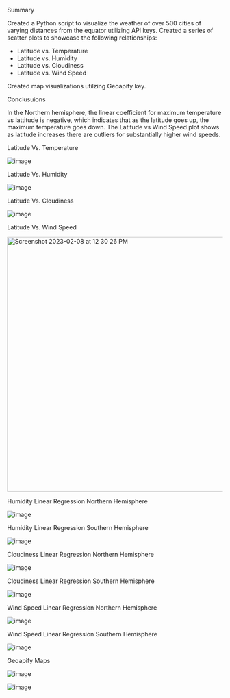 Summary

Created a Python script to visualize the weather of over 500 cities of varying distances from the equator utilizing API keys. Created a series of scatter plots to showcase the following relationships:
 - Latitude vs. Temperature
 - Latitude vs. Humidity
 - Latitude vs. Cloudiness
 - Latitude vs. Wind Speed

Created map visualizations utilzing Geoapify key.

Conclusuions

In the Northern hemisphere, the linear coefficient for maximum temperature vs lattitude is negative, which indicates that as the latitude goes up, the maximum temperature goes down. The Latitude vs Wind Speed plot shows as latitude increases there are outliers for substantially higher wind speeds.


Latitude Vs. Temperature 

![image](https://user-images.githubusercontent.com/119978382/217615119-f6d8907f-0b0d-42c6-ac7d-c162972e68e4.png)

Latitude Vs. Humidity 

![image](https://user-images.githubusercontent.com/119978382/217615586-2ea0d1b9-0f5c-4322-a6bd-386ee1759627.png)

Latitude Vs. Cloudiness

![image](https://user-images.githubusercontent.com/119978382/217615866-c7c0224b-1013-4dfe-aea8-fd175ea1ded6.png)

Latitude Vs. Wind Speed

<img width="595" alt="Screenshot 2023-02-08 at 12 30 26 PM" src="https://user-images.githubusercontent.com/119978382/217620179-752e25f6-0282-4ce2-a065-bb3a31476cdd.png">

Humidity Linear Regression Northern Hemisphere

![image](https://user-images.githubusercontent.com/119978382/217620679-40bdd436-2b3d-4924-aa60-7f27562270ed.png)


Humidity Linear Regression Southern Hemisphere

![image](https://user-images.githubusercontent.com/119978382/217617993-260635ba-0e67-4aca-9abb-4c0c0c9daa06.png)

Cloudiness Linear Regression Northern Hemisphere

![image](https://user-images.githubusercontent.com/119978382/217618219-35715e84-f82c-4165-95b7-ed2d5f315f14.png)

Cloudiness Linear Regression Southern Hemisphere

![image](https://user-images.githubusercontent.com/119978382/217618440-9fed0c30-4569-4875-abae-05e6d2298a43.png)

Wind Speed Linear Regression Northern Hemisphere

![image](https://user-images.githubusercontent.com/119978382/217618624-05ff8c30-4360-4079-a8cc-74c4ce5b52e3.png)

Wind Speed Linear Regression Southern Hemisphere

![image](https://user-images.githubusercontent.com/119978382/217619039-d54345ec-ff8f-4b9f-9f88-1ce82fe57747.png)

Geoapify Maps 

![image](https://user-images.githubusercontent.com/119978382/217621702-c05e70f7-b04f-4b00-b0b7-c0f7d6f82a0d.png)

![image](https://user-images.githubusercontent.com/119978382/217622153-a60ed9a9-1709-4fe1-bbc5-f72261499bfe.png)

